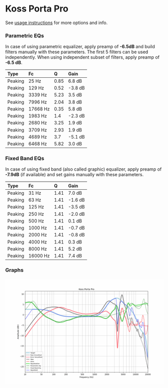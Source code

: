 # Koss Porta Pro
See [usage instructions](https://github.com/jaakkopasanen/AutoEq#usage) for more options and info.

### Parametric EQs
In case of using parametric equalizer, apply preamp of **-6.5dB** and build filters manually
with these parameters. The first 5 filters can be used independently.
When using independent subset of filters, apply preamp of **-6.5 dB**.

| Type    | Fc       |    Q | Gain    |
|:--------|:---------|:-----|:--------|
| Peaking | 25 Hz    | 0.85 | 6.8 dB  |
| Peaking | 129 Hz   | 0.52 | -3.8 dB |
| Peaking | 3339 Hz  | 5.23 | 3.5 dB  |
| Peaking | 7996 Hz  | 2.04 | 3.8 dB  |
| Peaking | 17668 Hz | 0.35 | 5.8 dB  |
| Peaking | 1983 Hz  | 1.4  | -2.3 dB |
| Peaking | 2680 Hz  | 3.25 | 1.9 dB  |
| Peaking | 3709 Hz  | 2.93 | 1.9 dB  |
| Peaking | 4689 Hz  | 3.7  | -5.1 dB |
| Peaking | 6468 Hz  | 5.82 | 3.0 dB  |

### Fixed Band EQs
In case of using fixed band (also called graphic) equalizer, apply preamp of **-7.9dB**
(if available) and set gains manually with these parameters.

| Type    | Fc       |    Q | Gain    |
|:--------|:---------|:-----|:--------|
| Peaking | 31 Hz    | 1.41 | 7.0 dB  |
| Peaking | 63 Hz    | 1.41 | -1.6 dB |
| Peaking | 125 Hz   | 1.41 | -3.5 dB |
| Peaking | 250 Hz   | 1.41 | -2.0 dB |
| Peaking | 500 Hz   | 1.41 | 0.1 dB  |
| Peaking | 1000 Hz  | 1.41 | -0.7 dB |
| Peaking | 2000 Hz  | 1.41 | -0.8 dB |
| Peaking | 4000 Hz  | 1.41 | 0.3 dB  |
| Peaking | 8000 Hz  | 1.41 | 5.2 dB  |
| Peaking | 16000 Hz | 1.41 | 7.4 dB  |

### Graphs
![](./Koss%20Porta%20Pro.png)